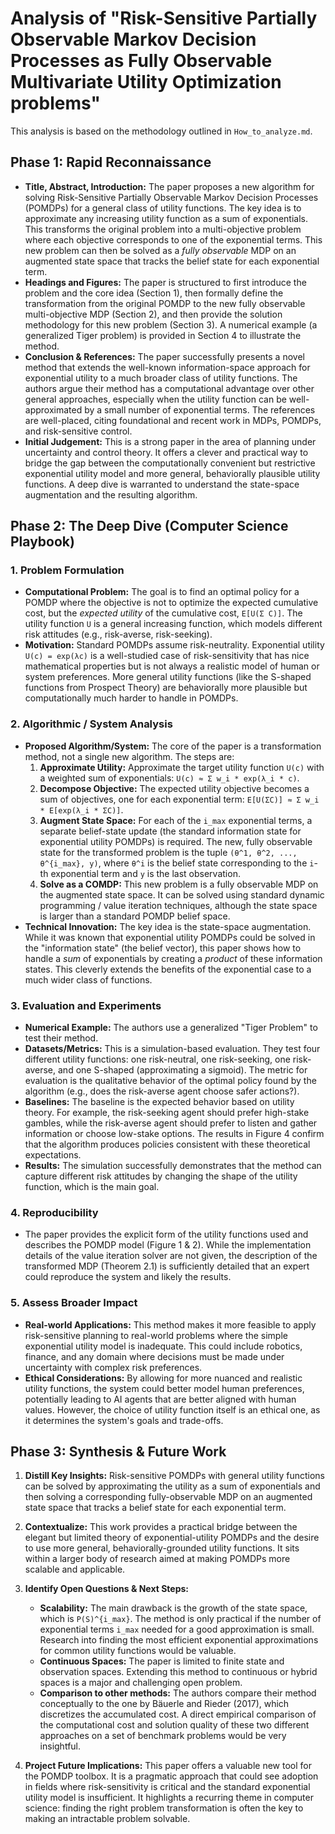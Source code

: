 # Analysis of "Risk-Sensitive Partially Observable Markov Decision Processes as Fully Observable Multivariate Utility Optimization problems"

This analysis is based on the methodology outlined in `How_to_analyze.md`.

## Phase 1: Rapid Reconnaissance

*   **Title, Abstract, Introduction:** The paper proposes a new algorithm for solving Risk-Sensitive Partially Observable Markov Decision Processes (POMDPs) for a general class of utility functions. The key idea is to approximate any increasing utility function as a sum of exponentials. This transforms the original problem into a multi-objective problem where each objective corresponds to one of the exponential terms. This new problem can then be solved as a *fully observable* MDP on an augmented state space that tracks the belief state for each exponential term.
*   **Headings and Figures:** The paper is structured to first introduce the problem and the core idea (Section 1), then formally define the transformation from the original POMDP to the new fully observable multi-objective MDP (Section 2), and then provide the solution methodology for this new problem (Section 3). A numerical example (a generalized Tiger problem) is provided in Section 4 to illustrate the method.
*   **Conclusion & References:** The paper successfully presents a novel method that extends the well-known information-space approach for exponential utility to a much broader class of utility functions. The authors argue their method has a computational advantage over other general approaches, especially when the utility function can be well-approximated by a small number of exponential terms. The references are well-placed, citing foundational and recent work in MDPs, POMDPs, and risk-sensitive control.
*   **Initial Judgement:** This is a strong paper in the area of planning under uncertainty and control theory. It offers a clever and practical way to bridge the gap between the computationally convenient but restrictive exponential utility model and more general, behaviorally plausible utility functions. A deep dive is warranted to understand the state-space augmentation and the resulting algorithm.

## Phase 2: The Deep Dive (Computer Science Playbook)

### 1. Problem Formulation
*   **Computational Problem:** The goal is to find an optimal policy for a POMDP where the objective is not to optimize the expected cumulative cost, but the *expected utility* of the cumulative cost, `E[U(Σ C)]`. The utility function `U` is a general increasing function, which models different risk attitudes (e.g., risk-averse, risk-seeking).
*   **Motivation:** Standard POMDPs assume risk-neutrality. Exponential utility `U(c) = exp(λc)` is a well-studied case of risk-sensitivity that has nice mathematical properties but is not always a realistic model of human or system preferences. More general utility functions (like the S-shaped functions from Prospect Theory) are behaviorally more plausible but computationally much harder to handle in POMDPs.

### 2. Algorithmic / System Analysis
*   **Proposed Algorithm/System:** The core of the paper is a transformation method, not a single new algorithm. The steps are:
    1.  **Approximate Utility:** Approximate the target utility function `U(c)` with a weighted sum of exponentials: `U(c) ≈ Σ w_i * exp(λ_i * c)`.
    2.  **Decompose Objective:** The expected utility objective becomes a sum of objectives, one for each exponential term: `E[U(ΣC)] ≈ Σ w_i * E[exp(λ_i * ΣC)]`.
    3.  **Augment State Space:** For each of the `i_max` exponential terms, a separate belief-state update (the standard information state for exponential utility POMDPs) is required. The new, fully observable state for the transformed problem is the tuple `(θ^1, θ^2, ..., θ^{i_max}, y)`, where `θ^i` is the belief state corresponding to the `i`-th exponential term and `y` is the last observation.
    4.  **Solve as a COMDP:** This new problem is a fully observable MDP on the augmented state space. It can be solved using standard dynamic programming / value iteration techniques, although the state space is larger than a standard POMDP belief space.
*   **Technical Innovation:** The key idea is the state-space augmentation. While it was known that exponential utility POMDPs could be solved in the "information state" (the belief vector), this paper shows how to handle a *sum* of exponentials by creating a *product* of these information states. This cleverly extends the benefits of the exponential case to a much wider class of functions.

### 3. Evaluation and Experiments
*   **Numerical Example:** The authors use a generalized "Tiger Problem" to test their method.
*   **Datasets/Metrics:** This is a simulation-based evaluation. They test four different utility functions: one risk-neutral, one risk-seeking, one risk-averse, and one S-shaped (approximating a sigmoid). The metric for evaluation is the qualitative behavior of the optimal policy found by the algorithm (e.g., does the risk-averse agent choose safer actions?).
*   **Baselines:** The baseline is the expected behavior based on utility theory. For example, the risk-seeking agent should prefer high-stake gambles, while the risk-averse agent should prefer to listen and gather information or choose low-stake options. The results in Figure 4 confirm that the algorithm produces policies consistent with these theoretical expectations.
*   **Results:** The simulation successfully demonstrates that the method can capture different risk attitudes by changing the shape of the utility function, which is the main goal.

### 4. Reproducibility
*   The paper provides the explicit form of the utility functions used and describes the POMDP model (Figure 1 & 2). While the implementation details of the value iteration solver are not given, the description of the transformed MDP (Theorem 2.1) is sufficiently detailed that an expert could reproduce the system and likely the results.

### 5. Assess Broader Impact
*   **Real-world Applications:** This method makes it more feasible to apply risk-sensitive planning to real-world problems where the simple exponential utility model is inadequate. This could include robotics, finance, and any domain where decisions must be made under uncertainty with complex risk preferences.
*   **Ethical Considerations:** By allowing for more nuanced and realistic utility functions, the system could better model human preferences, potentially leading to AI agents that are better aligned with human values. However, the choice of utility function itself is an ethical one, as it determines the system's goals and trade-offs.

## Phase 3: Synthesis & Future Work

1.  **Distill Key Insights:** Risk-sensitive POMDPs with general utility functions can be solved by approximating the utility as a sum of exponentials and then solving a corresponding fully-observable MDP on an augmented state space that tracks a belief state for each exponential term.

2.  **Contextualize:** This work provides a practical bridge between the elegant but limited theory of exponential-utility POMDPs and the desire to use more general, behaviorally-grounded utility functions. It sits within a larger body of research aimed at making POMDPs more scalable and applicable.

3.  **Identify Open Questions & Next Steps:**
    *   **Scalability:** The main drawback is the growth of the state space, which is `P(S)^{i_max}`. The method is only practical if the number of exponential terms `i_max` needed for a good approximation is small. Research into finding the most efficient exponential approximations for common utility functions would be valuable.
    *   **Continuous Spaces:** The paper is limited to finite state and observation spaces. Extending this method to continuous or hybrid spaces is a major and challenging open problem.
    *   **Comparison to other methods:** The authors compare their method conceptually to the one by Bäuerle and Rieder (2017), which discretizes the accumulated cost. A direct empirical comparison of the computational cost and solution quality of these two different approaches on a set of benchmark problems would be very insightful.

4.  **Project Future Implications:** This paper offers a valuable new tool for the POMDP toolbox. It is a pragmatic approach that could see adoption in fields where risk-sensitivity is critical and the standard exponential utility model is insufficient. It highlights a recurring theme in computer science: finding the right problem transformation is often the key to making an intractable problem solvable.
